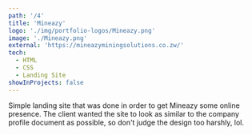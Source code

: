 ```yaml
---
path: '/4'
title: 'Mineazy'
logo: './img/portfolio-logos/Mineazy.png'
image: './Mineazy.png'
external: 'https://mineazyminingsolutions.co.zw/'
tech:
  - HTML
  - CSS
  - Landing Site
showInProjects: false
---
```


Simple landing site that was done in order to get Mineazy some online presence. The client wanted the site to look as similar to the company profile document as possible, so don't judge the design too harshly, lol.
